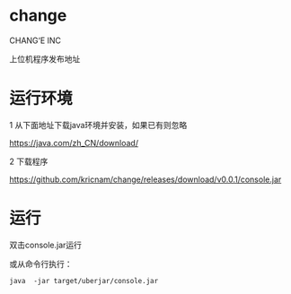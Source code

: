 # change
CHANG‘E INC

上位机程序发布地址


# 运行环境 #

1 从下面地址下载java环境并安装，如果已有则忽略

https://java.com/zh_CN/download/

2 下载程序

https://github.com/kricnam/change/releases/download/v0.0.1/console.jar

# 运行 #

双击console.jar运行

或从命令行执行：
```
java  -jar target/uberjar/console.jar

```


